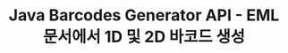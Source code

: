 ---
############################# Static ############################
layout: "auto-gen-gist"
draft: false
path: "ko/assembly/java/barcode/eml/"
otherformats: PDF HTML XPS TIFF MHTML TXT XAML EPUB SVG PS PCL XML OXPS MD EMLX MSG 

############################# Head ############################
head_title: "바코드 이미지 문서 및 이메일 메시지를 생성하는 Java API"
head_description: "GroupDocs.Assembly Java API를 사용하면 프로그래머가 문서(PDF, DOC, DOCX, RTF, XLSX, CSV, PPTX) 및 이메일(EML EMLX MSG) 메시지에 바코드를 만들고 추가할 수 있습니다."

############################# Header ############################
title: "Java Barcodes Generator API - EML 문서에서 1D 및 2D 바코드 생성"
description: "GroupDocs.Assembly Java API를 사용하면 PDF HTML, XPS, PS, TXT, EPUB, PCL, SVG, 문서 및 이메일(EML, EMLX, MSG) 메시지 내에서 1D 및 2D 바코드 이미지를 생성 및 추가할 수 있습니다."

######################### Download Button #######################
button:
    enable: true

############################# About ############################
about:
    enable: true
    title: "문서 및 이메일에 바코드를 생성하고 삽입하는 방법은 무엇입니까?"
    content: |
       바코드는 인기를 얻고 있으며 오늘날 모든 곳에서 사용됩니다. 1970년대 중반에 식료품점에 등장하기 시작했으며 오늘날에는 책, 티켓, 약물 추적을 위한 병원, 자동차 부품 상점 등에서 찾을 수 있습니다. 이 웹 페이지에서는 Java 애플리케이션에서 문서 및 이메일 내부에 바코드 이미지를 동적으로 생성하고 추가하는 방법을 설명합니다. Java용 GroupDocs.Assembly는 소프트웨어 개발자가 강력한 문서 자동화 및 보고 응용 프로그램을 만드는 데 도움이 되는 매우 유용한 API입니다. PDF, HTML, XPS, Microsoft Office Word, Excel 워크시트, PowerPoint 프레젠테이션, Outlook 전자 메일 등과 같은 많은 인기 있는 문서 형식을 처리하기 위한 지원을 제공합니다. Java API를 사용하면 몇 줄의 코드로 문서와 이메일 메시지에 바코드 이미지를 쉽게 만들고 삽입할 수 있습니다. 또한 바코드 이미지 크기 조정, 앞뒤 색상 변경, 바코드 이미지 해상도 변경, 바코드 텍스트 배치, 글꼴 변경 등과 같은 바코드 이미지 속성 수정을 지원합니다.

############################# content ############################
steps:
    enable: true
    block:
    - title_left: "Java를 통해 EML 문서에 바코드 생성"
      content_left: |
       GroupDocs.Assembly Java에는 EML 문서 내부에 바코드를 삽입하고 편집하기 위한 완전한 기능이 포함되어 있습니다. 다음 Java 코드 예제는 몇 줄의 코드로 EML 문서 내에서 바코드 이미지를 만들고 사용하는 방법을 보여줍니다.

      title_right: "EML 파일에 바코드를 추가하는 방법은 무엇입니까?"
      content_right: |
       * [DocumentAssembler](https://apireference.groupdocs.com/assembly/java/com.groupdocs.assembly/DocumentAssembler) 의 인스턴스 생성
       * 샘플 데이터 소스 객체 생성
       * [AssembleDocument](https://apireference.groupdocs.com/assembly/java/com.groupdocs.assembly/DocumentAssembler#assembleDocument-java.io.InputStream-java.io.OutputStream-com.groupdocs.assembly.DataSourceInfo...-) 를 호출합니다 다음 매개변수가 있는 메서드
          * 템플릿 문서를 읽을 스트림.
          * 결과 문서를 작성하는 스트림.
          * 문서 로드 및 저장 옵션.
          * Details 사용할 데이터 소스 개체에 대한 정보입니다.

      gisthash: "ebb6d8215f329f457f843e9a9fc48c9c"
      gistfile: "generate_barcodes_in_presentations.java"     

    - title_left: "시스템 요구 사항"
      content_left: |
       GroupDocs.Assembly Java API는 모든 주요 플랫폼 및 운영 체제에서 지원됩니다. Microsoft Word, Excel, PowerPoint, Outlook, OpenOffice 및 50개 이상의 기타 형식으로 문서를 생성할 수 있습니다. 전체 시스템 요구 사항 가이드를 보려면 [시스템 요구 사항](https://docs.groupdocs.com/assembly/java/system-requirements/)을 방문하십시오. 아래 코드를 실행하기 전에 다음 전제 조건이 컴퓨터에 설치되어 있는지 확인하십시오. 체계:
        * 운영 체제: 마이크로소프트 윈도우, 리눅스, 맥OS
        * 자바 버전 지원: J2SE 7.0(1.7), J2SE 8.0(1.8) 이상
        * [Maven](https://mvnrepository.com/artifact/com.groupdocs/groupdocs-assembly/)에서 최신 버전의 GroupDocs.Assembly Java API 다운로드
        
      title_right: "GroupDocs.Assembly를 사용하는 이유"
      content_right: |
        * 템플릿에서 사용자 정의 문서를 만듭니다.
        * 이메일 첨부 파일을 동적으로 첨부합니다.
        * 문서를 만들고 자동화하는 데 추가 소프트웨어가 필요하지 않습니다.
        * 데이터 소스를 기반으로 출력 문서를 생성합니다.
        * 보고서에 문서 내용을 동적으로 삽입
        * 스프레드시트 조립 중에 수식을 적용합니다.
        * 여러 데이터 형식에 대한 지원 제공
        * 순차적 데이터 작업 지원.

demos:
    enable: true
    

more_formats:
    enable: true


back_to_top:
    enable: true
---